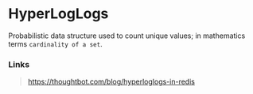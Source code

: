 # HyperLogLogs

Probabilistic data structure used to count unique values; in mathematics terms `cardinality of a set`.




### Links
> https://thoughtbot.com/blog/hyperloglogs-in-redis
> 